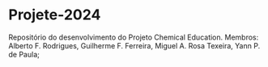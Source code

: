 # Projete-2024
Repositório do desenvolvimento do Projeto Chemical Education.
Membros: Alberto F. Rodrigues, Guilherme F. Ferreira, Miguel A. Rosa Texeira, Yann P. de Paula;
